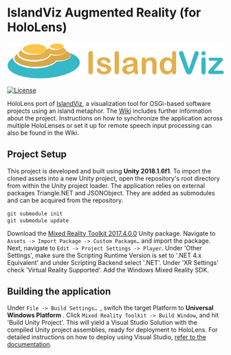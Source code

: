**<h1>IslandViz Augmented Reality (for HoloLens)</h1>**

![IslandViz Augmented Reality](/Docs/Images/Logo_IslandViz-1a_RGB.png)

 [![License](https://img.shields.io/badge/License-Apache%202.0-blue.svg)](https://github.com/DLR-SC/islandviz-hololens/blob/master/LICENSE)

HoloLens port of [IslandViz](https://github.com/DLR-SC/island-viz), a visualization tool for OSGi-based software projects using an island metaphor. The [Wiki](https://github.com/DLR-SC/islandviz-hololens/wiki) includes further information about the project. Instructions on how to synchronize the application across multiple HoloLenses or set it up for remote speech input processing can also be found in the Wiki.


<h2>Project Setup</h2>

This project is developed and built using <b>Unity 2018.1.6f1</b>. To import the cloned assets into a new Unity project, open the repository's root directory from within the Unity project loader. The application relies on external packages Triangle.NET and JSONObject. They are added as submodules and can be acquired from the repository.
```
git submodule init
git submodule update
```
Download the [Mixed Reality Toolkit 2017.4.0.0](https://github.com/microsoft/MixedRealityToolkit-Unity/releases/tag/2017.4.0.0) Unity package. Navigate to `Assets -> Import Package -> Custom Package…`  and import the package. Next, navigate to `Edit -> Project Settings -> Player`. Under 'Other Settings', make sure the Scripting Runtime Version is set to '.NET 4.x Equivalent' and under Scripting Backend select '.NET'. Under 'XR Settings' check 'Virtual Reality Supported'. Add the Windows Mixed Reality SDK.

 
<h2>Building the application</h2>

Under `File -> Build Settings… `, switch the target Platform to <b>Universal Windows Platform</b> . Click `Mixed Reality Toolkit -> Build Window`, and hit 'Build Unity Project'. This will yield a Visual Studio Solution with the compiled Unity project assemblies, ready for deployment to HoloLens. For detailed instructions on how to deploy using Visual Studio, [refer to the documentation](https://docs.microsoft.com/en-us/windows/mixed-reality/install-the-tools).
